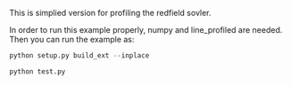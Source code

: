 This is simplied version for profiling the redfield sovler.

In order to run this example properly, numpy and line_profiled are needed. Then you can run the example as:

```python
python setup.py build_ext --inplace

python test.py
```
